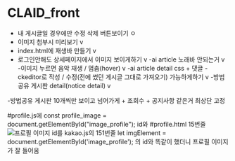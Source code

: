 # CLAID_front
- 내 게시글일 경우에만 수정 삭제 버튼보이기 ㅇ
- 이미지 첨부시 미리보기 v
- index.html에 재생바 만들기 v
- 로그인안해도 상세페이지에서 이미지 보이게하기 v
-ai article 노래바 안되는거 v
-이미지 누르면 음악 재생 / 멈춤(hover) v
-ai article detail css + 댓글
-ckeditor로 작성 / 수정(전에 썼던 게시글 그대로 가져오기) 가능하게하기 v
-방법공유 게시판 detail(notice detail) v

-방법공유 게시판 10개씩만 보이고 넘어가게 + 조회수 + 공지사항 같은거 최상단 고정




#profile.js에 
  const profile_image = document.getElementById("image_profile"); id와
  #profile.html 15번줄 <img src="{{ user.profile_image.url }}" alt="프로필 이미지" id="image_profile"> id를
kakao.js의 151번줄     let imgElement = document.getElementById('image_profile'); 의 id와 똑같이 했더니 프로필 이미지가 잘 들어옴